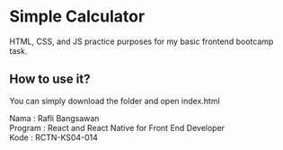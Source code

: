# Simple Calculator
HTML, CSS, and JS practice purposes for my basic frontend bootcamp task.

## How to use it?
You can simply download the folder and open index.html <br>

Nama    : Rafli Bangsawan <br>
Program : React and React Native for Front End Developer <br>
Kode    : RCTN-KS04-014 <br>

